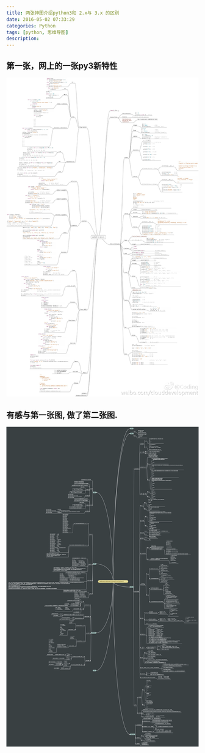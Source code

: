 ```yaml
---
title: 两张神图介绍python3和 2.x与 3.x 的区别
date: 2016-05-02 07:33:29
categories: Python
tags: [python, 思维导图]
description:
---
```


## 第一张，网上的一张py3新特性
![](/images/py3.png)

## 有感与第一张图, 做了第二张图.
![](/images/py3-2.png)
